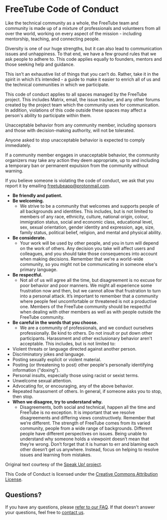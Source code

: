 # FreeTube Code of Conduct

Like the technical community as a whole, the FreeTube team and community is made up of a mixture of professionals and volunteers from all over the world, working on every aspect of the mission - including mentorship, teaching, and connecting people.

Diversity is one of our huge strengths, but it can also lead to communication issues and unhappiness. To that end, we have a few ground rules that we ask people to adhere to. This code applies equally to founders, mentors and those seeking help and guidance.

This isn’t an exhaustive list of things that you can’t do. Rather, take it in the spirit in which it’s intended - a guide to make it easier to enrich all of us and the technical communities in which we participate.

This code of conduct applies to all spaces managed by the FreeTube project. This includes Matrix, email, the issue tracker, and any other forums created by the project team which the community uses for communication. In addition, violations of this code outside these spaces may affect a person's ability to participate within them.

Unacceptable behavior from any community member, including sponsors and those with decision-making authority, will not be tolerated.

Anyone asked to stop unacceptable behavior is expected to comply immediately.

If a community member engages in unacceptable behavior, the community organizers may take any action they deem appropriate, up to and including a temporary ban or permanent expulsion from the community without warning.

If you believe someone is violating the code of conduct, we ask that you report it by emailing [freetubeapp@protonmail.com](mailto:freetubeapp@protonmail.com).

- **Be friendly and patient.**
- **Be welcoming.**
  - We strive to be a community that welcomes and supports people of all backgrounds and identities. This includes, but is not limited to members of any race, ethnicity, culture, national origin, colour, immigration status, social and economic class, educational level, sex, sexual orientation, gender identity and expression, age, size, family status, political belief, religion, and mental and physical ability.
- **Be considerate.**
  - Your work will be used by other people, and you in turn will depend on the work of others. Any decision you take will affect users and colleagues, and you should take those consequences into account when making decisions. Remember that we're a world-wide community, so you might not be communicating in someone else's primary language.
- **Be respectful.**
  - Not all of us will agree all the time, but disagreement is no excuse for poor behavior and poor manners. We might all experience some frustration now and then, but we cannot allow that frustration to turn into a personal attack. It’s important to remember that a community where people feel uncomfortable or threatened is not a productive one. Members of the FreeTube community should be respectful when dealing with other members as well as with people outside the FreeTube community.
- **Be careful in the words that you choose.**
  - We are a community of professionals, and we conduct ourselves professionally. Be kind to others. Do not insult or put down other participants. Harassment and other exclusionary behavior aren't acceptable. This includes, but is not limited to: 
 - Violent threats or language directed against another person.
 - Discriminatory jokes and language.
 - Posting sexually explicit or violent material.
 - Posting (or threatening to post) other people's personally identifying information ("doxing").
 - Personal insults, especially those using racist or sexist terms.
 - Unwelcome sexual attention.
 - Advocating for, or encouraging, any of the above behavior.
 - Repeated harassment of others. In general, if someone asks you to stop, then stop.
- **When we disagree, try to understand why.**
  - Disagreements, both social and technical, happen all the time and FreeTube is no exception. It is important that we resolve disagreements and differing views constructively. Remember that we’re different. The strength of FreeTube comes from its varied community, people from a wide range of backgrounds. Different people have different perspectives on issues. Being unable to understand why someone holds a viewpoint doesn’t mean that they’re wrong. Don’t forget that it is human to err and blaming each other doesn’t get us anywhere. Instead, focus on helping to resolve issues and learning from mistakes.

Original text courtesy of the [Speak Up! project](https://web.archive.org/web/20141109123859/http://speakup.io/coc.html).

This Code of Conduct is licensed under the [Creative Commons Attribution License](https://creativecommons.org/licenses/by/3.0/).

## Questions?

If you have any questions, please [refer to our FAQ](https://docs.freetubeapp.io/faq/). If that doesn't answer your questions, feel free to [contact us](https://github.com/FreeTubeApp/FreeTube?tab=readme-ov-file#contact).